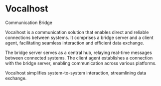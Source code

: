 # Vocalhost
Communication Bridge

Vocalhost is a communication solution that enables direct and reliable connections between systems. It comprises a bridge server and a client agent, facilitating seamless interaction and efficient data exchange.

The bridge server serves as a central hub, relaying real-time messages between connected systems. The client agent establishes a connection with the bridge server, enabling communication across various platforms.

Vocalhost simplifies system-to-system interaction, streamlining data exchange.
